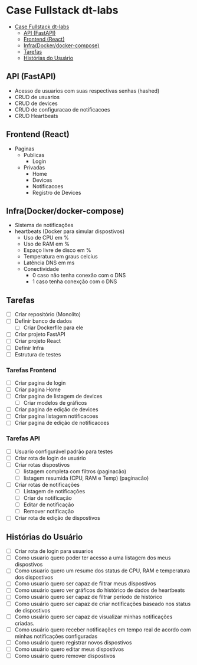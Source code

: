 # Case Fullstack dt-labs

<!--toc:start-->
- [Case Fullstack dt-labs](#case-fullstack-dt-labs)
  - [API (FastAPI)](#api-fastapi)
  - [Frontend (React)](#frontend-react)
  - [Infra(Docker/docker-compose)](#infradockerdocker-compose)
  - [Tarefas](#tarefas)
  - [Histórias do Usuário](#histórias-do-usuário)
<!--toc:end-->

## API (FastAPI)

- Acesso de usuarios com suas respectivas senhas (hashed)
- CRUD de usuarios
- CRUD de devices
- CRUD de configuracao de notificacoes
- CRUD Heartbeats

## Frontend (React)
  
- Paginas
  - Publicas
    - Login
  - Privadas
    - Home
    - Devices
    - Notificacoes
    - Registro de Devices

## Infra(Docker/docker-compose)

- Sistema de notificações
- heartbeats (Docker para simular dispostivos)
  - Uso de CPU em %
  - Uso de RAM em %
  - Espaço livre de disco em %
  - Temperatura em graus celcius
  - Latência DNS em ms
  - Conectividade
    - 0 caso não tenha conexão com o DNS
    - 1 caso tenha conexção com o DNS

## Tarefas

- [ ] Criar repositório (Monolito)
- [ ] Definir banco de dados
  - [ ] Criar Dockerfile para ele
- [ ] Criar projeto FastAPI
- [ ] Criar projeto React
- [ ] Definir Infra
- [ ] Estrutura de testes

### Tarefas Frontend

- [ ] Criar pagina de login
- [ ] Criar pagina Home
- [ ] Criar pagina de listagem de devices
  - [ ] Criar modelos de gráficos
- [ ] Criar pagina de edição de devices
- [ ] Criar pagina listagem notificacoes
- [ ] Criar pagina de edição de notificacoes

### Tarefas API

- [ ] Usuario configurável padrão para testes
- [ ] Criar rota de login de usuário
- [ ] Criar rotas dispostivos
  - [ ] listagem completa com filtros (paginacão)
  - [ ] listagem resumida (CPU, RAM e Temp) (paginacão)
- [ ] Criar rotas de notificações
  - [ ] Listagem de notificações
  - [ ] Criar de notificação
  - [ ] Editar de notificação
  - [ ] Remover notificação
- [ ] Criar rota de edição de dispostivos

## Histórias do Usuário

- [ ] Criar rota de login para usuarios
- [ ] Como usuario quero poder ter acesso a uma listagem dos meus
  dispostivos
- [ ] Como usuario quero um resume dos status de CPU, RAM e temperatura dos dispostivos
- [ ] Como usuario quero ser capaz de filtrar meus dispostivos
- [ ] Como usuário quero ver gráficos do histórico de dados de heartbeats
- [ ] Como usuário quero ser capaz de filtrar período de histórico
- [ ] Como usuário quero ser capaz de criar notificações baseado nos status de dispostivos
- [ ] Como usuário quero ser capaz de visualizar minhas notificações criadas.
- [ ] Como usuário quero receber notificações em tempo real
de acordo com minhas notificações configuradas
- [ ] Como usuário quero registrar novos dispostivos
- [ ] Como usuário quero editar meus dispostivos
- [ ] Como usuário quero remover dispostivos

